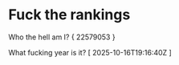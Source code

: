 # Fuck the rankings

Who the hell am I?
{ 22579053 }

What fucking year is it?
[ 2025-10-16T19:16:40Z ]

